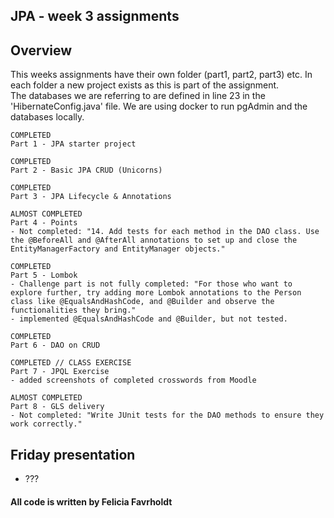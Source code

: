 ## JPA - week 3 assignments

## Overview
This weeks assignments have their own folder (part1, part2, part3) etc. 
In each folder a new project exists as this is part of the assignment.  
The databases we are referring to are defined in line 23 in the 'HibernateConfig.java' file.
We are using docker to run pgAdmin and the databases locally.

    COMPLETED
    Part 1 - JPA starter project

    COMPLETED
    Part 2 - Basic JPA CRUD (Unicorns)

    COMPLETED
    Part 3 - JPA Lifecycle & Annotations 

    ALMOST COMPLETED
    Part 4 - Points 
    - Not completed: "14. Add tests for each method in the DAO class. Use the @BeforeAll and @AfterAll annotations to set up and close the EntityManagerFactory and EntityManager objects."

    COMPLETED
    Part 5 - Lombok 
    - Challenge part is not fully completed: "For those who want to explore further, try adding more Lombok annotations to the Person class like @EqualsAndHashCode, and @Builder and observe the functionalities they bring."
    - implemented @EqualsAndHashCode and @Builder, but not tested.

    COMPLETED
    Part 6 - DAO on CRUD

    COMPLETED // CLASS EXERCISE
    Part 7 - JPQL Exercise 
    - added screenshots of completed crosswords from Moodle

    ALMOST COMPLETED
    Part 8 - GLS delivery
    - Not completed: "Write JUnit tests for the DAO methods to ensure they work correctly."

## Friday presentation
- ???

#### All code is written by Felicia Favrholdt

